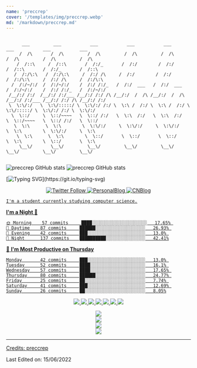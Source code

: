 ```yaml
---
name: 'preccrep'
cover: '/templates/img/preccrep.webp'
md: '/markdown/preccrep.md'
---
```



<!---
preccrep/preccrep is a ✨ special ✨ repository because its `README.md` (this file) appears on your GitHub profile.
You can click the Preview link to take a look at your changes.
--->

```

      ___         ___           ___           ___           ___           ___           ___           ___   
     /  /\       /  /\         /  /\         /  /\         /  /\         /  /\         /  /\         /  /\  
    /  /::\     /  /::\       /  /:/_       /  /:/        /  /:/        /  /::\       /  /:/_       /  /::\ 
   /  /:/\:\   /  /:/\:\     /  /:/ /\     /  /:/        /  /:/        /  /:/\:\     /  /:/ /\     /  /:/\:\
  /  /:/~/:/  /  /:/~/:/    /  /:/ /:/_   /  /:/  ___   /  /:/  ___   /  /:/~/:/    /  /:/ /:/_   /  /:/~/:/
 /__/:/ /:/  /__/:/ /:/___ /__/:/ /:/ /\ /__/:/  /  /\ /__/:/  /  /\ /__/:/ /:/___ /__/:/ /:/ /\ /__/:/ /:/ 
 \  \:\/:/   \  \:\/:::::/ \  \:\/:/ /:/ \  \:\ /  /:/ \  \:\ /  /:/ \  \:\/:::::/ \  \:\/:/ /:/ \  \:\/:/  
  \  \::/     \  \::/~~~~   \  \::/ /:/   \  \:\  /:/   \  \:\  /:/   \  \::/~~~~   \  \::/ /:/   \  \::/   
   \  \:\      \  \:\        \  \:\/:/     \  \:\/:/     \  \:\/:/     \  \:\        \  \:\/:/     \  \:\   
    \  \:\      \  \:\        \  \::/       \  \::/       \  \::/       \  \:\        \  \::/       \  \:\  
     \__\/       \__\/         \__\/         \__\/         \__\/         \__\/         \__\/         \__\/  


```

![preccrep GitHub stats](https://github-readme-stats.vercel.app/api/top-langs/?username=preccrep&show_icons=true&theme=radical)
![preccrep GitHub stats](https://github-readme-stats.vercel.app/api?username=preccrep&show_icons=true&theme=tokyonight)

[![Typing SVG](https://readme-typing-svg.herokuapp.com?font=Monaco&size=30&duration=7000&background=E4E4E400&lines=Hey+I'm+preccrep!;I'm+a+CS+student.;I+love+coding.;A+big+fan+of+anime...)](https://git.io/typing-svg)

<p align="center">
  <a href="https://twitter.com/preccrep"><img alt="Twitter Follow" src="https://img.shields.io/twitter/follow/preccrep?color=a2c4c9&logoColor=ffe599&style=for-the-badge">
  <a href="https://www.preccrep.com/"><img alt="PersonalBlog" src="https://img.shields.io/static/v1?label=personalblog&message=preccrep&color=f4cccc&style=for-the-badge">
  <a href="https://www.cnblogs.com/preccrep"><img alt="CNBlog" src="https://img.shields.io/static/v1?label=cnblog&message=preccrep&color=b4a7d6&style=for-the-badge">
</p>

    I'm a student currently studying computer science.


**I'm a Night 🦉** 

```text
🌞 Morning    57 commits     ████░░░░░░░░░░░░░░░░░░░░░   17.65% 
🌆 Daytime    87 commits     ██████░░░░░░░░░░░░░░░░░░░   26.93% 
🌃 Evening    42 commits     ███░░░░░░░░░░░░░░░░░░░░░░   13.0% 
🌙 Night      137 commits    ██████████░░░░░░░░░░░░░░░   42.41%
```
📅 **I'm Most Productive on Thursday** 

```text
Monday       42 commits     ███░░░░░░░░░░░░░░░░░░░░░░   13.0% 
Tuesday      52 commits     ████░░░░░░░░░░░░░░░░░░░░░   16.1% 
Wednesday    57 commits     ████░░░░░░░░░░░░░░░░░░░░░   17.65% 
Thursday     80 commits     ██████░░░░░░░░░░░░░░░░░░░   24.77% 
Friday       25 commits     ██░░░░░░░░░░░░░░░░░░░░░░░   7.74% 
Saturday     41 commits     ███░░░░░░░░░░░░░░░░░░░░░░   12.69% 
Sunday       26 commits     ██░░░░░░░░░░░░░░░░░░░░░░░   8.05%
```

<!--START_SECTION:colourise-->

<p align=center>
<img src="https://img.shields.io/badge/-C++-80953D?style=for-the-badge&logo=c%2b%2b"/>
<img src="https://img.shields.io/badge/-Java-235548?style=for-the-badge&logo=java"/>
<img src="https://img.shields.io/badge/-Swift-B32D51?style=for-the-badge&logo=swift"/>
<img src="https://img.shields.io/badge/-Python-92B9D8?style=for-the-badge&logo=python" />
<img src="https://img.shields.io/badge/-JavaScript-00FFFF?style=for-the-badge&logo=javascript"/>
<img src="https://img.shields.io/badge/-HTML5-523D95?style=for-the-badge&logo=html5"/>
<img src="https://img.shields.io/badge/-CSS-E19F8A?style=for-the-badge&logo=css3"/>
<!--END_SECTION:colourise-->

<div align="center"> <img src="https://github-readme-streak-stats.herokuapp.com/?user=preccrep&theme=radical" /> </div>

<div align="center"> <img src="https://github-profile-trophy.vercel.app/?username=preccrep" /> </div>

<div align="center"> <img src="https://visitor-badge.glitch.me/badge?page_id=preccrep" /> </div>

<div align="center"> <img src="https://activity-graph.herokuapp.com/graph?username=preccrep&theme=xcode" /> </div>

-----

Credits: [preccrep](https://github.com/preccrep)

Last Edited on: 15/06/2022
